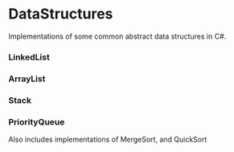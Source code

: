 # DataStructures
 Implementations of some common abstract data structures in C#.

### LinkedList
### ArrayList
### Stack
### PriorityQueue

Also includes implementations of MergeSort, and QuickSort
